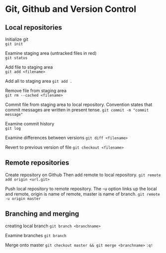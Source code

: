 # Git, Github and Version Control

## Local repositories

Initialize git  
`git init`

Examine staging area (untracked files in red)  
`git status`

Add file to staging area  
`git add <filename>`

Add all to staging area
`git add .`

Remove file from staging area  
`git rm --cached <filename>`

Commit file from staging area to local repository. Convention states that commit messages are written in present tense.
`git commit -m "commit message"`

Examine commit history  
`git log`

Examine differences between versions
`git diff <filename>`

Revert to previous version of file
`git checkout <filename>`

## Remote repositories

Create repository on Github
Then add remote to local repository.
`git remote add origin <url.git>`

Push local repository to remote repository. The -u option links up the local and remote, origin is name of remote, master is name of branch.
`git remote -u origin master`

## Branching and merging

creating local branch
`git branch <branchname>`

Examine branches
`git branch`

Merge onto master
`git checkout master && git merge <branchname>`
`:q!`

